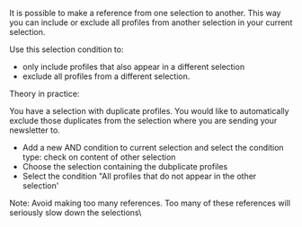 It is possible to make a reference from one selection to another. This
way you can include or exclude all profiles from another selection in
your current selection.

Use this selection condition to:

-   only include profiles that also appear in a different selection
-   exclude all profiles from a different selection.

Theory in practice:

You have a selection with duplicate profiles. You would like to
automatically exclude those duplicates from the selection where you are
sending your newsletter to.

-   Add a new AND condition to current selection and select the
    condition type: check on content of other selection
-   Choose the selection containing the dubplicate profiles
-   Select the condition "All profiles that do not appear in the other
    selection'

Note: Avoid making too many references. Too many of these references
will seriously slow down the selections\

